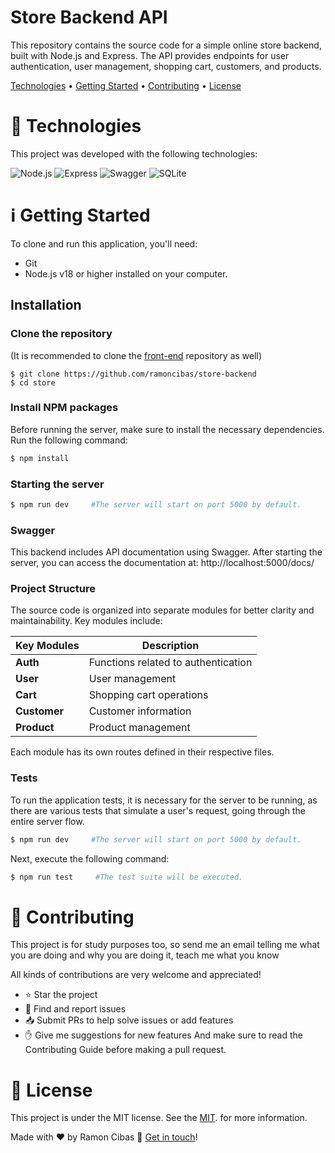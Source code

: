 # Store Backend API
This repository contains the source code for a simple online store backend, built with Node.js and Express. The API provides endpoints for user authentication, user management, shopping cart, customers, and products.

<p align="left">
 <a href="#technologies">Technologies</a> • 
 <a href="#how-to-use">Getting Started</a> • 
 <a href="#contributing">Contributing</a> •
 <a href="#license">License</a>
</p>

# <a name="technologies"></a>🚀 Technologies
This project was developed with the following technologies:

![Node.js](https://img.shields.io/badge/Node.Js-6AA35E?style=for-the-badge&logo=node.js&logoColor=white)
![Express](https://img.shields.io/badge/Express-ffffff?style=for-the-badge&logo=express&logoColor=black)
![Swagger](https://img.shields.io/badge/Swagger-85EA2D?style=for-the-badge&logo=swagger&logoColor=black)
![SQLite](https://img.shields.io/badge/Sqlite-3495CF?style=for-the-badge&logo=sqlite&logoColor=white)


# <a name="how-to-use"></a>ℹ️ Getting Started
To clone and run this application, you'll need:
* Git
* Node.js v18 or higher installed on your computer.

## Installation
### Clone the repository

(It is recommended to clone the [front-end](https://github.com/ramoncibas/store) repository as well)
```
$ git clone https://github.com/ramoncibas/store-backend
$ cd store
```

### Install NPM packages
Before running the server, make sure to install the necessary dependencies. Run the following command:
```bash
$ npm install
```

### Starting the server
```bash
$ npm run dev     #The server will start on port 5000 by default.
```

### Swagger
This backend includes API documentation using Swagger. After starting the server, you can access the documentation at:
http://localhost:5000/docs/

### Project Structure
The source code is organized into separate modules for better clarity and maintainability. Key modules include:

| Key Modules  | Description |
| ------------- | ------------- |
| **Auth**  | Functions related to authentication  |
| **User**  | User management  |
| **Cart**  | Shopping cart operations  |
| **Customer**  | Customer information |
| **Product**  | Product management  | 

Each module has its own routes defined in their respective files.

### Tests
To run the application tests, it is necessary for the server to be running, as there are various tests that simulate a user's request, going through the entire server flow.
```bash
$ npm run dev     #The server will start on port 5000 by default.
```
Next, execute the following command:
```bash
$ npm run test     #The test suite will be executed.
```

# <a name="contributing"></a>🤝 Contributing 
This project is for study purposes too, so send me an email telling me what you are doing and why you are doing it, teach me what you know

All kinds of contributions are very welcome and appreciated!

* ⭐️ Star the project
* 🐛 Find and report issues
* 📥 Submit PRs to help solve issues or add features
* ✋ Give me suggestions for new features
And make sure to read the Contributing Guide before making a pull request.

# <a name="license"></a>📝 License
This project is under the MIT license. See the [MIT](./LICENSE). for more information.

Made with ♥ by Ramon Cibas 👋 [Get in touch](https://www.linkedin.com/in/ramoncibas/)!
